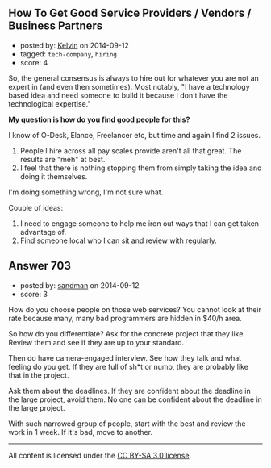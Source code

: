 ## How To Get Good Service Providers / Vendors / Business Partners

- posted by: [Kelvin](https://stackexchange.com/users/1277831/kelvin) on 2014-09-12
- tagged: `tech-company`, `hiring`
- score: 4

<p>So, the general consensus is always to hire out for whatever you are not an expert in (and even then sometimes).  Most notably, "I have a technology based idea and need someone to build it because I don't have the technological expertise."</p>

<p><strong>My question is how do you find good people for this?</strong>  </p>

<p>I know of O-Desk, Elance, Freelancer etc, but time and again I find 2 issues.</p>

<ol>
<li>People I hire across all pay scales provide aren't all that great.  The results are "meh" at best.</li>
<li>I feel that there is nothing stopping them from simply taking the idea and doing it themselves.</li>
</ol>

<p>I'm doing something wrong, I'm not sure what.</p>

<p>Couple of ideas:</p>

<ol>
<li>I need to engage someone to help me iron out ways that I can get taken advantage of.</li>
<li>Find someone local who I can sit and review with regularly.</li>
</ol>



## Answer 703

- posted by: [sandman](https://stackexchange.com/users/194597/sandman) on 2014-09-12
- score: 3

<p>How do you choose people on those web services? You cannot look at their rate because many, many bad programmers are hidden in $40/h area. </p>

<p>So how do you differentiate? Ask for the concrete project that they like. Review them and see if they are up to your standard. </p>

<p>Then do have camera-engaged interview. See how they talk and what feeling do you get. If they are full of sh*t or numb, they are probably like that in the project. </p>

<p>Ask them about the deadlines. If they are confident about the deadline in the large project, avoid them. No one can be confident about the deadline in the large project. </p>

<p>With such narrowed group of people, start with the best and review the work in 1 week. If it's bad, move to another. </p>




---

All content is licensed under the [CC BY-SA 3.0 license](https://creativecommons.org/licenses/by-sa/3.0/).
